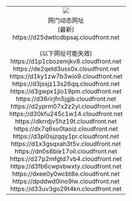 ﻿<table>
  <tr></tr>
  <tr><td colspan=2 align=center><img src="https://d25dwtlcdbpsaj.cloudfront.net/Up/oGate.jpg" /></td></tr>
  <tr><td colspan=2 align=center>网门动态网址<br/>(最新)
<br>https://d25dwtlcdbpsaj.cloudfront.net
<br/><br/>(以下网址可能失效)
<br>https://d1p1cbozemjkv8.cloudfront.net
<br>https://de2qetd3uss0x.cloudfront.net
<br>https://d1ky1zw7b3wio9.cloudfront.net
<br>https://d3jssjz13s26qq.cloudfront.net
<br>https://d3gwpx1jlo19pm.cloudfront.net
<br>https://d36rirjfn5jgjb.cloudfront.net
<br>https://d2yprm07x2z2yl.cloudfront.net
<br>https://d30kfu245c1w14.cloudfront.net
<br>https://dkrrdjv5hz19t.cloudfront.net
<br>https://dx7q6so0taoiz.cloudfront.net
<br>https://d3pl0sjzqqy1pr.cloudfront.net
<br>https://d1x3gsqxah3t5v.cloudfront.net
<br>https://dn0s6bie17oil.cloudfront.net
<br>https://d27p2mfgtd7vb4.cloudfront.net
<br>https://d3fb6cwpvbwxty.cloudfront.net
<br>https://dxee0y0wcbt8e.cloudfront.net
<br>https://dpddwd0ino9lw.cloudfront.net
<br>https://d33uv3go29t4kn.cloudfront.net
    </td>
  </tr>
</table>
